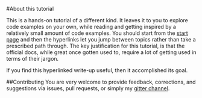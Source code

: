 #About this tutorial

 This is a hands-on tutorial of a different kind. It leaves it to you to explore code examples on your own, while reading and getting inspired by a relatively small amount of code examples. You should start from the [start page](readme.md) and then the hyperlinks let you jump between topics rather than take a prescribed path through. The key justification for this tutorial, is that the official docs, while great once gotten used to, require a lot of getting used in terms of their jargon.

 If you find this hyperlinked write-up useful, then it accomplished its goal.

 ##Contributing
 You are very welcome to provide feedback, corrections, and suggestions via issues, pull requests, or simply my [gitter channel](https://gitter.im/matanster).
